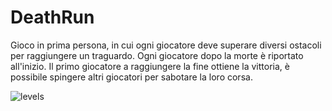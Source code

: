 # DeathRun

Gioco in prima persona, in cui ogni giocatore deve superare diversi ostacoli per raggiungere un traguardo.
Ogni giocatore dopo la morte è riportato all'inizio.
Il primo giocatore a raggiungere la fine ottiene la vittoria, è possibile spingere altri giocatori per sabotare la loro corsa.
 
![levels](https://github.com/Francesco-Tamburini/DeathRun-TamburiniVincenziFontana/tree/main/Photos/levels.png)
